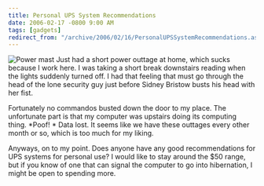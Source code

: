 ```yaml
---
title: Personal UPS System Recommendations
date: 2006-02-17 -0800 9:00 AM
tags: [gadgets]
redirect_from: "/archive/2006/02/16/PersonalUPSSystemRecommendations.aspx/"
---
```


![Power mast](https://haacked.com/images/PowerMast.jpg) Just had a short
power outtage at home, which sucks because I work here. I was taking a
short break downstairs reading when the lights suddenly turned off. I
had that feeling that must go through the head of the lone security guy
just before Sidney Bristow busts his head with her fist.

Fortunately no commandos busted down the door to my place. The
unfortunate part is that my computer was upstairs doing its computing
thing.   *Poof!  * Data lost. It seems like we have these outtages every
other month or so, which is too much for my liking.

Anyways, on to my point. Does anyone have any good recommendations for
UPS systems for personal use? I would like to stay around the   $50
range, but if you know of one that can signal the computer to go into
hibernation, I might be open to spending more.

